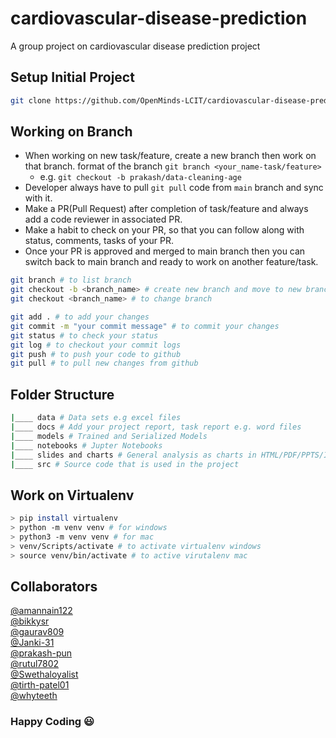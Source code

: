# cardiovascular-disease-prediction

A group project on cardiovascular disease prediction project

## Setup Initial Project

```bash
git clone https://github.com/OpenMinds-LCIT/cardiovascular-disease-prediction.git
```

## Working on Branch

- When working on new task/feature, create a new branch then work on that branch. format of the branch `git branch <your_name-task/feature>`
  - e.g. `git checkout -b prakash/data-cleaning-age`
- Developer always have to pull `git pull` code from `main` branch and sync with it.
- Make a PR(Pull Request) after completion of task/feature and always add a code reviewer in associated PR.
- Make a habit to check on your PR, so that you can follow along with status, comments, tasks of your PR.
- Once your PR is approved and merged to main branch then you can switch back to main branch and ready to work on another feature/task.

```bash
git branch # to list branch
git checkout -b <branch_name> # create new branch and move to new branch
git checkout <branch_name> # to change branch

git add . # to add your changes
git commit -m "your commit message" # to commit your changes
git status # to check your status
git log # to checkout your commit logs
git push # to push your code to github
git pull # to pull new changes from github
```

## Folder Structure

```bash
|____ data # Data sets e.g excel files
|____ docs # Add your project report, task report e.g. word files
|____ models # Trained and Serialized Models
|____ notebooks # Jupter Notebooks
|____ slides and charts # General analysis as charts in HTML/PDF/PPTS/IMAGES
|____ src # Source code that is used in the project
```

## Work on Virtualenv

```bash
> pip install virtualenv
> python -m venv venv # for windows
> python3 -m venv venv # for mac
> venv/Scripts/activate # to activate virtualenv windows
> source venv/bin/activate # to active virutalenv mac
```

## Collaborators

[@amannain122](https://github.com/amannain122)  
[@bikkysr](https://github.com/bikkysr)  
[@gaurav809](https://github.com/gaurav809)  
[@Janki-31](https://github.com/Janki-31)  
[@prakash-pun](https://github.com/prakash-pun)  
[@rutul7802](https://github.com/rutul7802)  
[@Swethaloyalist](https://github.com/Swethaloyalist)  
[@tirth-patel01](https://github.com/tirth-patel01)  
[@whyteeth](https://github.com/whyteeth)

### Happy Coding :smiley:
